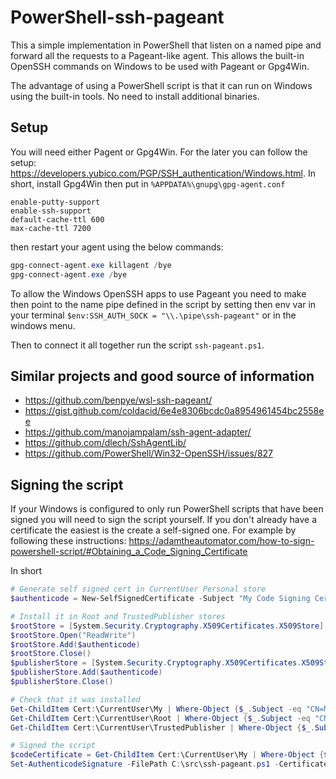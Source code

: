 # PowerShell-ssh-pageant

This a simple implementation in PowerShell that listen on a named pipe and forward all the requests to a Pageant-like agent. This allows the built-in OpenSSH commands on Windows to be used with Pageant or Gpg4Win.

The advantage of using a PowerShell script is that it can run on Windows using the built-in tools. No need to install additional binaries.

## Setup

You will need either Pagent or Gpg4Win. For the later you can follow the setup: <https://developers.yubico.com/PGP/SSH_authentication/Windows.html>.
In short, install Gpg4Win then put in `%APPDATA%\gnupg\gpg-agent.conf`

```text
enable-putty-support
enable-ssh-support
default-cache-ttl 600
max-cache-ttl 7200
```

then restart your agent using the below commands:

```PowerShell
gpg-connect-agent.exe killagent /bye
gpg-connect-agent.exe /bye
```

To allow the Windows OpenSSH apps to use Pageant you need to make then point to the name pipe defined in the script by setting then env var in your terminal ```$env:SSH_AUTH_SOCK = "\\.\pipe\ssh-pageant"``` or in the windows menu.

Then to connect it all together run the script ```ssh-pageant.ps1```.

## Similar projects and good source of information

* <https://github.com/benpye/wsl-ssh-pageant/>
* <https://gist.github.com/coldacid/6e4e8306bcdc0a8954961454bc2558ee>
* <https://github.com/manojampalam/ssh-agent-adapter/>
* <https://github.com/dlech/SshAgentLib/>
* <https://github.com/PowerShell/Win32-OpenSSH/issues/827>

## Signing the script

If your Windows is configured to only run PowerShell scripts that have been signed you will need to sign the script yourself. If you don't already have a certificate the easiest is the create a self-signed one. For example by following these instructions: <https://adamtheautomator.com/how-to-sign-powershell-script/#Obtaining_a_Code_Signing_Certificate>

In short

```PowerShell
# Generate self signed cert in CurrentUser Personal store
$authenticode = New-SelfSignedCertificate -Subject "My Code Signing Cert" -CertStoreLocation Cert:\CurrentUser\My -Type CodeSigningCert

# Install it in Root and TrustedPublisher stores
$rootStore = [System.Security.Cryptography.X509Certificates.X509Store]::new("Root","CurrentUser")
$rootStore.Open("ReadWrite")
$rootStore.Add($authenticode)
$rootStore.Close()
$publisherStore = [System.Security.Cryptography.X509Certificates.X509Store]::new("TrustedPublisher","CurrentUser")
$publisherStore.Add($authenticode)
$publisherStore.Close()

# Check that it was installed
Get-ChildItem Cert:\CurrentUser\My | Where-Object {$_.Subject -eq "CN=My Code Signing Cert"}
Get-ChildItem Cert:\CurrentUser\Root | Where-Object {$_.Subject -eq "CN=My Code Signing Cert"}
Get-ChildItem Cert:\CurrentUser\TrustedPublisher | Where-Object {$_.Subject -eq "CN=My Code Signing Cert"}

# Signed the script
$codeCertificate = Get-ChildItem Cert:\CurrentUser\My | Where-Object {$_.Subject -eq "CN=My Code Signing Cert"}
Set-AuthenticodeSignature -FilePath C:\src\ssh-pageant.ps1 -Certificate $codeCertificate -TimeStampServer http://timestamp.digicert.com
```
